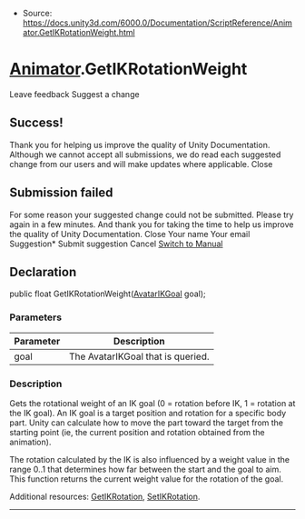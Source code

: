 * Source: https://docs.unity3d.com/6000.0/Documentation/ScriptReference/Animator.GetIKRotationWeight.html

#  [Animator](https://docs.unity3d.com/6000.0/Documentation/ScriptReference/Animator.html).GetIKRotationWeight
Leave feedback
Suggest a change
## Success!
Thank you for helping us improve the quality of Unity Documentation. Although we cannot accept all submissions, we do read each suggested change from our users and will make updates where applicable.
Close
## Submission failed
For some reason your suggested change could not be submitted. Please <a>try again</a> in a few minutes. And thank you for taking the time to help us improve the quality of Unity Documentation.
Close
Your name Your email Suggestion* Submit suggestion
Cancel
[Switch to Manual](https://docs.unity3d.com/6000.0/Documentation/Manual/class-Animator.html "Go to Animator Component in the Manual")
## Declaration
public float GetIKRotationWeight([AvatarIKGoal](https://docs.unity3d.com/6000.0/Documentation/ScriptReference/AvatarIKGoal.html) goal); 
### Parameters
Parameter | Description  
---|---  
goal | The AvatarIKGoal that is queried.  
### Description
Gets the rotational weight of an IK goal (0 = rotation before IK, 1 = rotation at the IK goal).
An IK goal is a target position and rotation for a specific body part. Unity can calculate how to move the part toward the target from the starting point (ie, the current position and rotation obtained from the animation).  
  
The rotation calculated by the IK is also influenced by a weight value in the range 0..1 that determines how far between the start and the goal to aim. This function returns the current weight value for the rotation of the goal.  
  
Additional resources: [GetIKRotation](https://docs.unity3d.com/6000.0/Documentation/ScriptReference/Animator.GetIKRotation.html), [SetIKRotation](https://docs.unity3d.com/6000.0/Documentation/ScriptReference/Animator.SetIKRotation.html).
* * *
